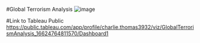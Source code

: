 #Global Terrorism Analysis
![image](https://github.com/charliethomasct82/TableauTerrorismViz/assets/93368865/6b5ffff9-57c5-444a-8a23-42efa4141cf0)

#Link to Tableau Public
https://public.tableau.com/app/profile/charlie.thomas3932/viz/GlobalTerrorismAnalysis_16624764811570/Dashboard1
